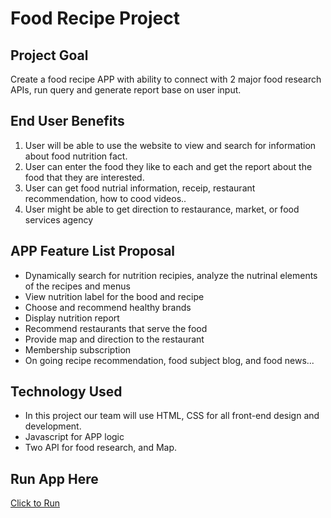 # Food Recipe Project 

## Project Goal
Create a food recipe APP with ability to connect with 2 major food research APIs, run query and generate report base on user input.

## End User Benefits
1. User will be able to use the website to view and search for information about food nutrition fact.
2. User can enter the food they like to each and get the report about the food that they are interested.
3. User can get food nutrial information, receip, restaurant recommendation, how to cood videos..
4. User might be able to get direction to restaurance, market, or food services agency

## APP Feature List Proposal
* Dynamically search for nutrition recipies, analyze the nutrinal elements of the recipes and menus
* View nutrition label for the bood and recipe
* Choose and recommend healthy brands
* Display nutrition report
* Recommend restaurants that serve the food
* Provide map and direction to the restaurant
* Membership subscription
* On going recipe recommendation, food subject blog, and food news...

## Technology Used
- In this project our team will use HTML, CSS for all front-end design and development.
- Javascript for APP logic
- Two API for food research, and Map.

## Run App Here
[Click to Run]( https://monksedo.github.io/Project1/)